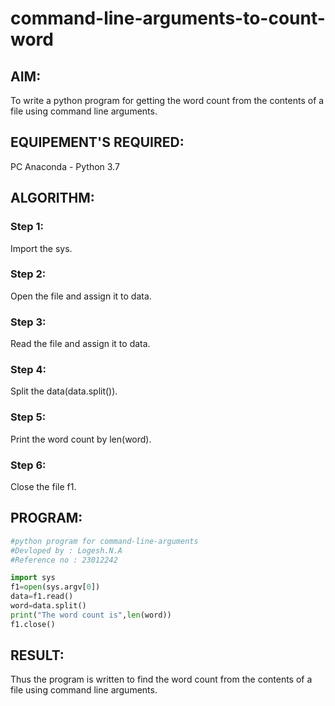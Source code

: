 # command-line-arguments-to-count-word
## AIM:
To write a python program for getting the word count from the contents of a file using command line arguments.
## EQUIPEMENT'S REQUIRED: 
PC
Anaconda - Python 3.7

## ALGORITHM: 
### Step 1:
Import the sys.
### Step 2: 
Open the file and assign it to data.
### Step 3: 
Read the file and assign it to data.
### Step 4:  
Split the data(data.split()).
### Step 5: 
Print the word count by len(word).
### Step 6: 
Close the file f1.
## PROGRAM:

```Python
#python program for command-line-arguments
#Devloped by : Logesh.N.A
#Reference no : 23012242

import sys
f1=open(sys.argv[0])
data=f1.read()
word=data.split()
print("The word count is",len(word))
f1.close()
```

## RESULT:
Thus the program is written to find the word count from the contents of a file using command line arguments.
